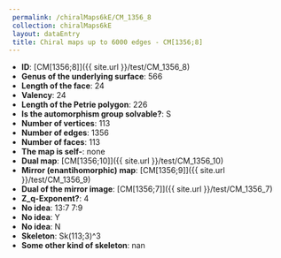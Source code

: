 ```yaml
--- 
 permalink: /chiralMaps6kE/CM_1356_8 
 collection: chiralMaps6kE
 layout: dataEntry
 title: Chiral maps up to 6000 edges - CM[1356;8]
---
```


- **ID**: [CM[1356;8]]({{ site.url }}/test/CM_1356_8)
- **Genus of the underlying surface**: 566
- **Length of the face**: 24
- **Valency**: 24
- **Length of the Petrie polygon**: 226
- **Is the automorphism group solvable?**: S
- **Number of vertices**: 113
- **Number of edges**: 1356
- **Number of faces**: 113
- **The map is self-**: none
- **Dual map**: [CM[1356;10]]({{ site.url }}/test/CM_1356_10)
- **Mirror (enantihomorphic) map**: [CM[1356;9]]({{ site.url }}/test/CM_1356_9)
- **Dual of the mirror image**: [CM[1356;7]]({{ site.url }}/test/CM_1356_7)
- **Z_q-Exponent?**: 4
- **No idea**:  13:7 7:9
- **No idea**: Y
- **No idea**: N
- **Skeleton**: Sk(113;3)^3
- **Some other kind of skeleton**: nan
